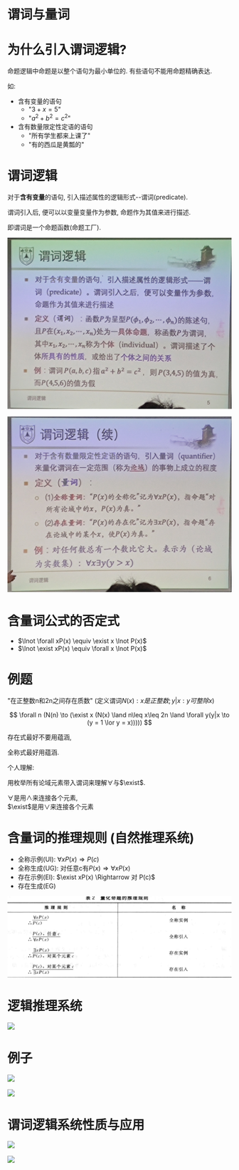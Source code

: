 # 谓词与量词

# 为什么引入谓词逻辑?

命题逻辑中命题是以整个语句为最小单位的. 有些语句不能用命题精确表达.

如:

* 含有变量的语句
  *  "$3 + x = 5$"
  *  "$a^2 + b^2 = c^2$"
*  含有数量限定性定语的语句
   *  "所有学生都来上课了"
   *  "有的西瓜是黄瓢的"

# 谓词逻辑

对于**含有变量**的语句, 引入描述属性的逻辑形式--谓词(predicate).

谓词引入后, 便可以以变量变量作为参数, 命题作为其值来进行描述.

即谓词是一个命题函数(命题工厂).

![](./image/2020-10-12-10-44-19.png)

![](./image/2020-10-12-10-44-32.png)

# 含量词公式的否定式

* $\lnot \forall xP(x) \equiv \exist x \lnot P(x)$
* $\lnot \exist xP(x) \equiv \forall x \lnot P(x)$

# 例题

"在正整数n和2n之间存在质数" (定义谓词$N(x): x是正整数; y|x: y可整除x$)

$$
\forall n (N(n) \to (\exist x (N(x) \land n\leq x\leq 2n \land \forall y(y|x \to (y = 1 \lor y = x)))))
$$

存在式最好不要用蕴涵,

全称式最好用蕴涵.

个人理解: 

用枚举所有论域元素带入谓词来理解$\forall$与$\exist$.

$\forall$是用$\land$来连接各个元素,  
$\exist$是用$\lor$来连接各个元素

# 含量词的推理规则 (自然推理系统)

* 全称示例(UI): $\forall xP(x) \Rightarrow P(c)$
* 全称生成(UG): 对任意c有$P(x) \Rightarrow \forall xP(x)$
* 存在示例(EI): $\exist xP(x) \Rightarrow 对 P(c)$
* 存在生成(EG)

![](./image/2020-10-13-21-26-54.png)

# 逻辑推理系统

![](./image/2020-10-12-11-24-31.png)

# 例子

![](./image/2020-10-12-11-24-47.png)

![](./image/2020-10-12-11-34-29.png)

# 谓词逻辑系统性质与应用

![](./image/2020-10-12-11-47-01.png)

![](./image/2020-10-12-11-47-46.png)
